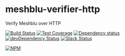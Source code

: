 # meshblu-verifier-http
Verify Meshblu over HTTP

[![Build Status](https://travis-ci.org/octoblu/meshblu-verifier-http.svg?branch=master)](https://travis-ci.org/octoblu/meshblu-verifier-http)
[![Test Coverage](https://codecov.io/gh/octoblu/meshblu-verifier-http/branch/master/graph/badge.svg)](https://codecov.io/gh/octoblu/meshblu-verifier-http)
[![Dependency status](http://img.shields.io/david/octoblu/meshblu-verifier-http.svg?style=flat)](https://david-dm.org/octoblu/meshblu-verifier-http)
[![devDependency Status](http://img.shields.io/david/dev/octoblu/meshblu-verifier-http.svg?style=flat)](https://david-dm.org/octoblu/meshblu-verifier-http#info=devDependencies)
[![Slack Status](http://community-slack.octoblu.com/badge.svg)](http://community-slack.octoblu.com)

[![NPM](https://nodei.co/npm/meshblu-verifier-http.svg?style=flat)](https://npmjs.org/package/meshblu-verifier-http)

